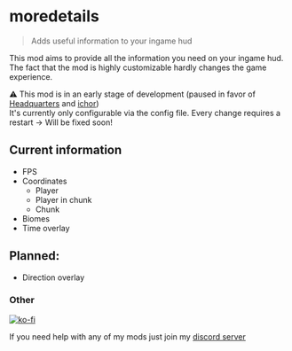 # moredetails

> Adds useful information to your ingame hud

This mod aims to provide all the information you need on your ingame hud. The fact that the mod is highly customizable
hardly changes the game experience.

⚠️ This mod is in an early stage of development (paused in favor of [Headquarters](https://github.com/btwonion/headquarters) and [ichor](https://github.com/kxmpxtxnt/ichor))
<br>It's currently only configurable via the config file. Every change requires a restart -> Will be fixed soon!
<br>

## Current information 
 - FPS
 - Coordinates
   - Player
   - Player in chunk
   - Chunk
- Biomes
- Time overlay

## Planned:
- Direction overlay

### Other
[![ko-fi](https://ko-fi.com/img/githubbutton_sm.svg)](https://ko-fi.com/I3I8F1WX4)

If you need help with any of my mods just join my [discord server](https://nyon.dev/discord)